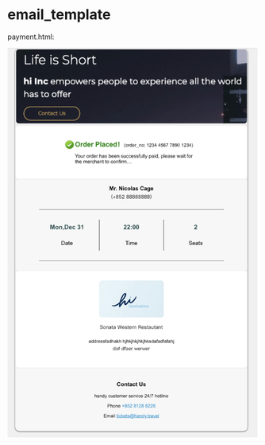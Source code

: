 # email_template

payment.html:

![x](https://github.com/TinkLabs/email_template/blob/master/example.png)
